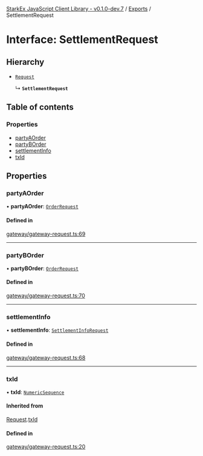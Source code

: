 [StarkEx JavaScript Client Library - v0.1.0-dev.7](../README.md) / [Exports](../modules.md) / SettlementRequest

# Interface: SettlementRequest

## Hierarchy

- [`Request`](Request.md)

  ↳ **`SettlementRequest`**

## Table of contents

### Properties

- [partyAOrder](SettlementRequest.md#partyaorder)
- [partyBOrder](SettlementRequest.md#partyborder)
- [settlementInfo](SettlementRequest.md#settlementinfo)
- [txId](SettlementRequest.md#txid)

## Properties

### partyAOrder

• **partyAOrder**: [`OrderRequest`](OrderRequest.md)

#### Defined in

[gateway/gateway-request.ts:69](https://github.com/starkware-libs/starkex-js/blob/26f82a7/src/lib/gateway/gateway-request.ts#L69)

___

### partyBOrder

• **partyBOrder**: [`OrderRequest`](OrderRequest.md)

#### Defined in

[gateway/gateway-request.ts:70](https://github.com/starkware-libs/starkex-js/blob/26f82a7/src/lib/gateway/gateway-request.ts#L70)

___

### settlementInfo

• **settlementInfo**: [`SettlementInfoRequest`](SettlementInfoRequest.md)

#### Defined in

[gateway/gateway-request.ts:68](https://github.com/starkware-libs/starkex-js/blob/26f82a7/src/lib/gateway/gateway-request.ts#L68)

___

### txId

• **txId**: [`NumericSequence`](../modules.md#numericsequence)

#### Inherited from

[Request](Request.md).[txId](Request.md#txid)

#### Defined in

[gateway/gateway-request.ts:20](https://github.com/starkware-libs/starkex-js/blob/26f82a7/src/lib/gateway/gateway-request.ts#L20)
